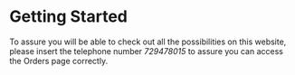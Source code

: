 # Getting Started

To assure you will be able to check out all the possibilities on this website, please insert the telephone number _729478015_ to assure you can access the Orders page correctly.
